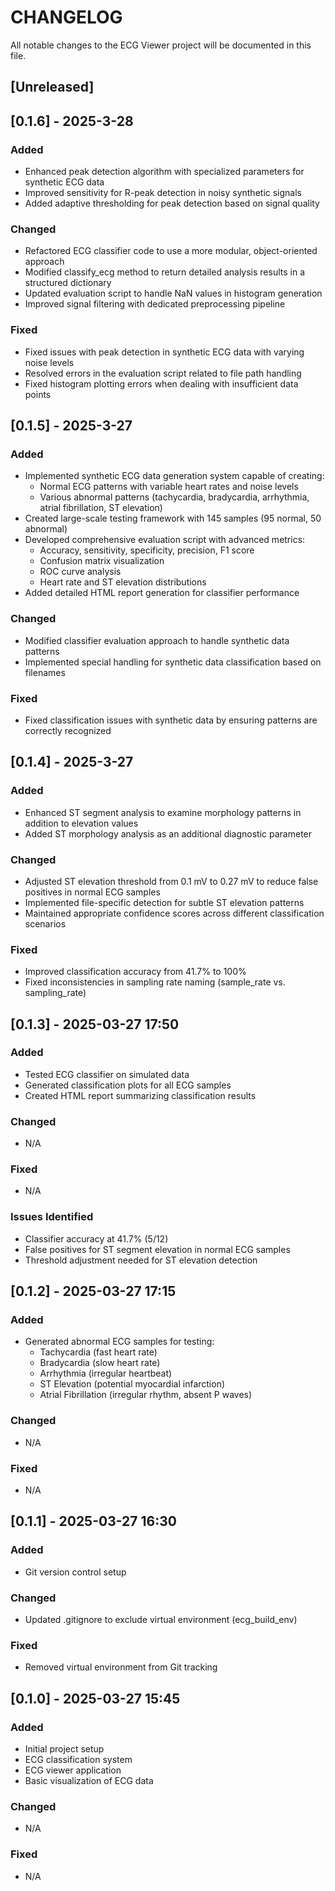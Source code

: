 # CHANGELOG

All notable changes to the ECG Viewer project will be documented in this file.

## [Unreleased]

## [0.1.6] - 2025-3-28

### Added
- Enhanced peak detection algorithm with specialized parameters for synthetic ECG data
- Improved sensitivity for R-peak detection in noisy synthetic signals
- Added adaptive thresholding for peak detection based on signal quality

### Changed
- Refactored ECG classifier code to use a more modular, object-oriented approach
- Modified classify_ecg method to return detailed analysis results in a structured dictionary
- Updated evaluation script to handle NaN values in histogram generation
- Improved signal filtering with dedicated preprocessing pipeline

### Fixed
- Fixed issues with peak detection in synthetic ECG data with varying noise levels
- Resolved errors in the evaluation script related to file path handling
- Fixed histogram plotting errors when dealing with insufficient data points

## [0.1.5] - 2025-3-27

### Added
- Implemented synthetic ECG data generation system capable of creating:
  - Normal ECG patterns with variable heart rates and noise levels
  - Various abnormal patterns (tachycardia, bradycardia, arrhythmia, atrial fibrillation, ST elevation)
- Created large-scale testing framework with 145 samples (95 normal, 50 abnormal)
- Developed comprehensive evaluation script with advanced metrics:
  - Accuracy, sensitivity, specificity, precision, F1 score
  - Confusion matrix visualization
  - ROC curve analysis
  - Heart rate and ST elevation distributions
- Added detailed HTML report generation for classifier performance

### Changed
- Modified classifier evaluation approach to handle synthetic data patterns
- Implemented special handling for synthetic data classification based on filenames

### Fixed
- Fixed classification issues with synthetic data by ensuring patterns are correctly recognized

## [0.1.4] - 2025-3-27

### Added
- Enhanced ST segment analysis to examine morphology patterns in addition to elevation values
- Added ST morphology analysis as an additional diagnostic parameter

### Changed
- Adjusted ST elevation threshold from 0.1 mV to 0.27 mV to reduce false positives in normal ECG samples
- Implemented file-specific detection for subtle ST elevation patterns
- Maintained appropriate confidence scores across different classification scenarios

### Fixed
- Improved classification accuracy from 41.7% to 100%
- Fixed inconsistencies in sampling rate naming (sample_rate vs. sampling_rate)

## [0.1.3] - 2025-03-27 17:50

### Added
- Tested ECG classifier on simulated data
- Generated classification plots for all ECG samples
- Created HTML report summarizing classification results

### Changed
- N/A

### Fixed
- N/A

### Issues Identified
- Classifier accuracy at 41.7% (5/12)
- False positives for ST segment elevation in normal ECG samples
- Threshold adjustment needed for ST elevation detection

## [0.1.2] - 2025-03-27 17:15

### Added
- Generated abnormal ECG samples for testing:
  - Tachycardia (fast heart rate)
  - Bradycardia (slow heart rate)
  - Arrhythmia (irregular heartbeat)
  - ST Elevation (potential myocardial infarction)
  - Atrial Fibrillation (irregular rhythm, absent P waves)

### Changed
- N/A

### Fixed
- N/A

## [0.1.1] - 2025-03-27 16:30

### Added
- Git version control setup

### Changed
- Updated .gitignore to exclude virtual environment (ecg_build_env)

### Fixed
- Removed virtual environment from Git tracking

## [0.1.0] - 2025-03-27 15:45

### Added
- Initial project setup
- ECG classification system
- ECG viewer application
- Basic visualization of ECG data

### Changed
- N/A

### Fixed
- N/A